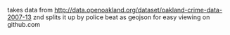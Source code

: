 takes data from http://data.openoakland.org/dataset/oakland-crime-data-2007-13 znd splits it up by police beat as geojson for easy viewing on github.com